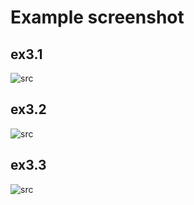 # Example screenshot

## ex3.1

![src](https://i.imgur.com/jjgnZG5.jpg)

## ex3.2

![src](https://i.imgur.com/7K4RCP8.jpg)

## ex3.3

![src](https://i.imgur.com/mMyK0zH.gif)